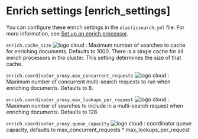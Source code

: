 # Enrich settings [enrich_settings]

You can configure these enrich settings in the `elasticsearch.yml` file. For more information, see [Set up an enrich processor](docs-content:///manage-data/ingest/transform-enrich/set-up-an-enrich-processor.md).

`enrich.cache_size` ![logo cloud](https://doc-icons.s3.us-east-2.amazonaws.com/logo_cloud.svg "Supported on {{ess}}")
:   Maximum number of searches to cache for enriching documents. Defaults to 1000. There is a single cache for all enrich processors in the cluster. This setting determines the size of that cache.

`enrich.coordinator_proxy.max_concurrent_requests` ![logo cloud](https://doc-icons.s3.us-east-2.amazonaws.com/logo_cloud.svg "Supported on {{ess}}")
:   Maximum number of concurrent multi-search requests to run when enriching documents. Defaults to 8.

`enrich.coordinator_proxy.max_lookups_per_request` ![logo cloud](https://doc-icons.s3.us-east-2.amazonaws.com/logo_cloud.svg "Supported on {{ess}}")
:   Maximum number of searches to include in a multi-search request when enriching documents. Defaults to 128.

`enrich.coordinator_proxy.queue_capacity` ![logo cloud](https://doc-icons.s3.us-east-2.amazonaws.com/logo_cloud.svg "Supported on {{ess}}")
:   coordinator queue capacity, defaults to max_concurrent_requests * max_lookups_per_request